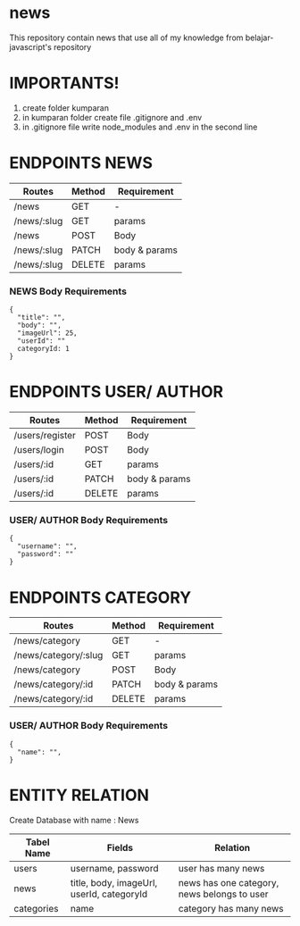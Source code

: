 # news

This repository contain news that use all of my knowledge from belajar-javascript's repository

# IMPORTANTS!

1. create folder kumparan
2. in kumparan folder create file .gitignore and .env
3. in .gitignore file write node_modules and .env in the second line

# ENDPOINTS NEWS

| Routes      | Method | Requirement   |
| ----------- | ------ | ------------- |
| /news       | GET    | -             |
| /news/:slug | GET    | params        |
| /news       | POST   | Body          |
| /news/:slug | PATCH  | body & params |
| /news/:slug | DELETE | params        |

### NEWS Body Requirements

```
{
  "title": "",
  "body": "",
  "imageUrl": 25,
  "userId": ""
  categoryId: 1
}
```

# ENDPOINTS USER/ AUTHOR

| Routes          | Method | Requirement   |
| --------------- | ------ | ------------- |
| /users/register | POST   | Body          |
| /users/login    | POST   | Body          |
| /users/:id      | GET    | params        |
| /users/:id      | PATCH  | body & params |
| /users/:id      | DELETE | params        |

### USER/ AUTHOR Body Requirements

```
{
  "username": "",
  "password": ""
}
```

# ENDPOINTS CATEGORY

| Routes               | Method | Requirement   |
| -------------------- | ------ | ------------- |
| /news/category       | GET    | -             |
| /news/category/:slug | GET    | params        |
| /news/category       | POST   | Body          |
| /news/category/:id   | PATCH  | body & params |
| /news/category/:id   | DELETE | params        |

### USER/ AUTHOR Body Requirements

```
{
  "name": "",
}
```

# ENTITY RELATION

Create Database with name : News

| Tabel Name | Fields                                    | Relation                                    |
| ---------- | ----------------------------------------- | ------------------------------------------- |
| users      | username, password                        | user has many news                          |
| news       | title, body, imageUrl, userId, categoryId | news has one category, news belongs to user |
| categories | name                                      | category has many news                      |
